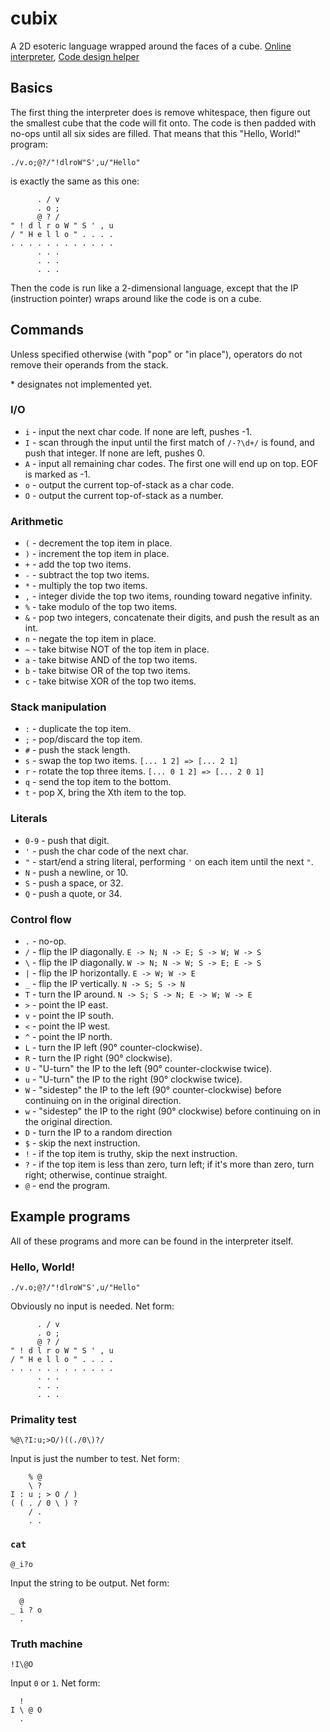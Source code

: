 # cubix

A 2D esoteric language wrapped around the faces of a cube. [Online interpreter](https://ethproductions.github.io/cubix), [Code design helper](https://jsfiddle.net/vihanb/w5p8p2ms/26/embedded/result/)

## Basics

The first thing the interpreter does is remove whitespace, then figure out the smallest cube that the code will fit onto. The code is then padded with no-ops until all six sides are filled. That means that this "Hello, World!" program:

    ./v.o;@?/"!dlroW"S',u/"Hello"

is exactly the same as this one:

          . / v
          . o ;
          @ ? /
    " ! d l r o W " S ' , u
    / " H e l l o " . . . .
    . . . . . . . . . . . .
          . . .
          . . .
          . . .

Then the code is run like a 2-dimensional language, except that the IP (instruction pointer) wraps around like the code is on a cube.

## Commands

Unless specified otherwise (with "pop" or "in place"), operators do not remove their operands from the stack.

\* designates not implemented yet.

### I/O

- `i` - input the next char code. If none are left, pushes -1.
- `I` - scan through the input until the first match of `/-?\d+/` is found, and push that integer. If none are left, pushes 0.
- `A` - input all remaining char codes. The first one will end up on top. EOF is marked as -1.
- `o` - output the current top-of-stack as a char code.
- `O` - output the current top-of-stack as a number.

### Arithmetic

- `(` - decrement the top item in place.
- `)` - increment the top item in place.
- `+` - add the top two items.
- `-` - subtract the top two items.
- `*` - multiply the top two items.
- `,` - integer divide the top two items, rounding toward negative infinity.
- `%` - take modulo of the top two items.
- `&` - pop two integers, concatenate their digits, and push the result as an int.
- `n` - negate the top item in place.
- `~` - take bitwise NOT of the top item in place.
- `a` - take bitwise AND of the top two items.
- `b` - take bitwise OR of the top two items.
- `c` - take bitwise XOR of the top two items.

### Stack manipulation

- `:` - duplicate the top item.
- `;` - pop/discard the top item.
- `#` - push the stack length.
- `s` - swap the top two items. `[... 1 2] => [... 2 1]`
- `r` - rotate the top three items. `[... 0 1 2] => [... 2 0 1]`
- `q` - send the top item to the bottom.
- `t` - pop X, bring the Xth item to the top.

### Literals

- `0-9` - push that digit.
- `'` - push the char code of the next char.
- `"` - start/end a string literal, performing `'` on each item until the next `"`.
- `N` - push a newline, or 10.
- `S` - push a space, or 32.
- `Q` - push a quote, or 34.

### Control flow

- `.` - no-op.
- `/` - flip the IP diagonally. `E -> N; N -> E; S -> W; W -> S` 
- `\` - flip the IP diagonally. `W -> N; N -> W; S -> E; E -> S` 
- `|` - flip the IP horizontally. `E -> W; W -> E`
- `_` - flip the IP vertically. `N -> S; S -> N`
- `T` - turn the IP around. `N -> S; S -> N; E -> W; W -> E`
- `>` - point the IP east.
- `v` - point the IP south.
- `<` - point the IP west.
- `^` - point the IP north.
- `L` - turn the IP left (90° counter-clockwise).
- `R` - turn the IP right (90° clockwise).
- `U` - "U-turn" the IP to the left (90° counter-clockwise twice).
- `u` - "U-turn" the IP to the right (90° clockwise twice).
- `W` - "sidestep" the IP to the left (90° counter-clockwise) before continuing on in the original direction.
- `w` - "sidestep" the IP to the right (90° clockwise) before continuing on in the original direction.
- `D` - turn the IP to a random direction
- `$` - skip the next instruction.
- `!` - if the top item is truthy, skip the next instruction.
- `?` - if the top item is less than zero, turn left; if it's more than zero, turn right; otherwise, continue straight.
- `@` - end the program.

## Example programs

All of these programs and more can be found in the interpreter itself.

### Hello, World!

    ./v.o;@?/"!dlroW"S',u/"Hello"

Obviously no input is needed. Net form:

          . / v
          . o ;
          @ ? /
    " ! d l r o W " S ' , u
    / " H e l l o " . . . .
    . . . . . . . . . . . .
          . . .
          . . .
          . . .

### Primality test

    %@\?I:u;>O/)((./0\)?/

Input is just the number to test. Net form:
    
        % @
        \ ?
    I : u ; > O / )
    ( ( . / 0 \ ) ?
        / .
        . .

### `cat`

    @_i?o

Input the string to be output. Net form:

      @
    _ i ? o
      .

### Truth machine

    !I\@O

Input `0` or `1`. Net form:

      !
    I \ @ O
      .
